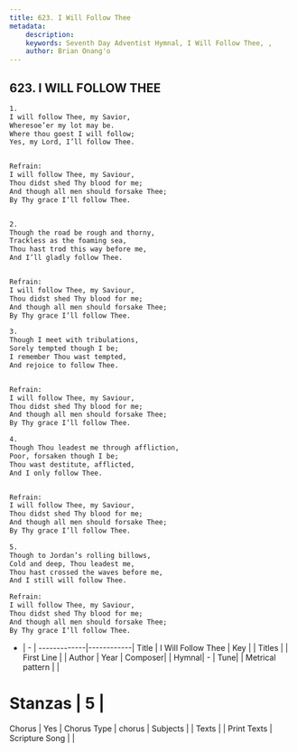 ```yaml
---
title: 623. I Will Follow Thee
metadata:
    description: 
    keywords: Seventh Day Adventist Hymnal, I Will Follow Thee, , 
    author: Brian Onang'o
---
```



## 623. I WILL FOLLOW THEE

```txt
1.
I will follow Thee, my Savior,
Wheresoe’er my lot may be.
Where thou goest I will follow;
Yes, my Lord, I’ll follow Thee.


Refrain:
I will follow Thee, my Saviour,
Thou didst shed Thy blood for me;
And though all men should forsake Thee;
By Thy grace I’ll follow Thee.


2.
Though the road be rough and thorny,
Trackless as the foaming sea,
Thou hast trod this way before me,
And I’ll gladly follow Thee.


Refrain:
I will follow Thee, my Saviour,
Thou didst shed Thy blood for me;
And though all men should forsake Thee;
By Thy grace I’ll follow Thee.

3.
Though I meet with tribulations,
Sorely tempted though I be;
I remember Thou wast tempted,
And rejoice to follow Thee.


Refrain:
I will follow Thee, my Saviour,
Thou didst shed Thy blood for me;
And though all men should forsake Thee;
By Thy grace I’ll follow Thee.

4.
Though Thou leadest me through affliction,
Poor, forsaken though I be;
Thou wast destitute, afflicted,
And I only follow Thee.


Refrain:
I will follow Thee, my Saviour,
Thou didst shed Thy blood for me;
And though all men should forsake Thee;
By Thy grace I’ll follow Thee.

5.
Though to Jordan’s rolling billows,
Cold and deep, Thou leadest me,
Thou hast crossed the waves before me,
And I still will follow Thee.

Refrain:
I will follow Thee, my Saviour,
Thou didst shed Thy blood for me;
And though all men should forsake Thee;
By Thy grace I’ll follow Thee.

```

- |   -  |
-------------|------------|
Title | I Will Follow Thee |
Key |  |
Titles |  |
First Line |  |
Author | 
Year | 
Composer|  |
Hymnal|  - |
Tune|  |
Metrical pattern | |
# Stanzas | 5 |
Chorus | Yes |
Chorus Type | chorus |
Subjects |  |
Texts |  |
Print Texts | 
Scripture Song |  |
  
